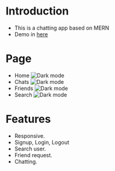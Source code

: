 # **Introduction**

-   This is a chatting app based on MERN
-   Demo in <a href="https://talkz-roan.vercel.app/">here</a>
# **Page**

-   Home
![Dark mode](https://res.cloudinary.com/messavatars/image/upload/v1688783440/Home2_q72goc.png)
-   Chats
![Dark mode](https://res.cloudinary.com/messavatars/image/upload/v1688783688/Chats_yjemg8.png)
-   Friends
![Dark mode](https://res.cloudinary.com/messavatars/image/upload/v1688783687/Friends_bxurir.png)
-   Search
![Dark mode](https://res.cloudinary.com/messavatars/image/upload/v1688783687/Search_ehdbah.png)

# **Features**

-   Responsive.
-   Signup, Login, Logout
-   Search user.
-   Friend request.
-   Chatting.
